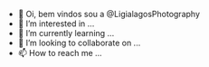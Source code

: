 - 👋 Oi, bem vindos sou a @LigialagosPhotography
- 👀 I’m interested in ...
- 🌱 I’m currently learning ...
- 💞️ I’m looking to collaborate on ...
- 📫 How to reach me ...

<!---
LigialagosPhotography/LigialagosPhotography is a ✨ special ✨ repository because its `README.md` (this file) appears on your GitHub profile.
You can click the Preview link to take a look at your changes.
--->
